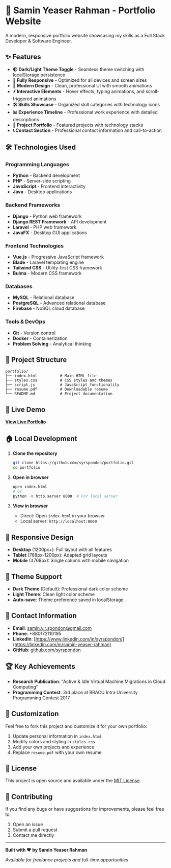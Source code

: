 # 🚀 Samin Yeaser Rahman - Portfolio Website

A modern, responsive portfolio website showcasing my skills as a Full Stack Developer & Software Engineer.

## ✨ Features

- **🌓 Dark/Light Theme Toggle** - Seamless theme switching with localStorage persistence
- **📱 Fully Responsive** - Optimized for all devices and screen sizes
- **🎨 Modern Design** - Clean, professional UI with smooth animations
- **⚡ Interactive Elements** - Hover effects, typing animations, and scroll-triggered animations
- **🛠️ Skills Showcase** - Organized skill categories with technology icons
- **📊 Experience Timeline** - Professional work experience with detailed descriptions
- **💼 Project Portfolio** - Featured projects with technology stacks
- **📞 Contact Section** - Professional contact information and call-to-action

## 🛠️ Technologies Used

### Programming Languages
- **Python** - Backend development
- **PHP** - Server-side scripting
- **JavaScript** - Frontend interactivity
- **Java** - Desktop applications

### Backend Frameworks
- **Django** - Python web framework
- **Django REST Framework** - API development
- **Laravel** - PHP web framework
- **JavaFX** - Desktop GUI applications

### Frontend Technologies
- **Vue.js** - Progressive JavaScript framework
- **Blade** - Laravel templating engine
- **Tailwind CSS** - Utility-first CSS framework
- **Bulma** - Modern CSS framework

### Databases
- **MySQL** - Relational database
- **PostgreSQL** - Advanced relational database
- **Firebase** - NoSQL cloud database

### Tools & DevOps
- **Git** - Version control
- **Docker** - Containerization
- **Problem Solving** - Analytical thinking

## 🎯 Project Structure

```
portfolio/
├── index.html          # Main HTML file
├── styles.css          # CSS styles and themes
├── script.js           # JavaScript functionality
├── resume.pdf          # Downloadable resume
└── README.md           # Project documentation
```

## 🚀 Live Demo

**[View Live Portfolio](https://syrspondon.github.io/portfolio/)**

## 🏠 Local Development

1. **Clone the repository**
   ```bash
   git clone https://github.com/syrspondon/portfolio.git
   cd portfolio
   ```

2. **Open in browser**
   ```bash
   open index.html
   # or
   python -m http.server 8000  # For local server
   ```

3. **View in browser**
   - Direct: Open `index.html` in your browser
   - Local server: `http://localhost:8000`

## 📱 Responsive Design

- **Desktop** (1200px+): Full layout with all features
- **Tablet** (768px-1200px): Adapted grid layouts
- **Mobile** (≤768px): Single column with mobile navigation

## 🎨 Theme Support

- **Dark Theme** (Default): Professional dark color scheme
- **Light Theme**: Clean light color scheme
- **Auto-save**: Theme preference saved in localStorage

## 📧 Contact Information

- **Email**: [samin.y.r.spondon@gmail.com](mailto:samin.y.r.spondon@gmail.com)
- **Phone**: +880172110195
- **LinkedIn**: [https://www.linkedin.com/in/syrspondon/](https://linkedin.com/in/samin-yeaser-rahman)
- **GitHub**: [github.com/syrspondon](https://github.com/syrspondon)

## 🏆 Key Achievements

- **Research Publication**: "Active & Idle Virtual Machine Migrations in Cloud Computing"
- **Programming Contest**: 3rd place at BRACU Intra University Programming Contest 2017

## 🔧 Customization

Feel free to fork this project and customize it for your own portfolio:

1. Update personal information in `index.html`
2. Modify colors and styling in `styles.css`
3. Add your own projects and experience
4. Replace `resume.pdf` with your own resume

## 📄 License

This project is open source and available under the [MIT License](LICENSE).

## 🤝 Contributing

If you find any bugs or have suggestions for improvements, please feel free to:
1. Open an issue
2. Submit a pull request
3. Contact me directly

---

**Built with ❤️ by Samin Yeaser Rahman**

*Available for freelance projects and full-time opportunities* 